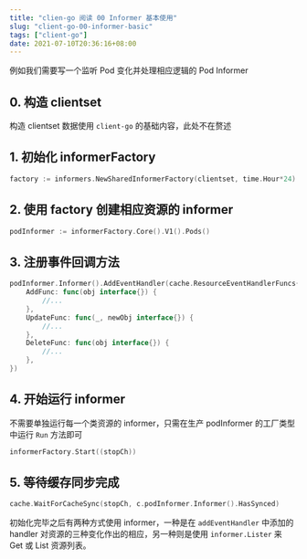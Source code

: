 ```yaml
---
title: "clien-go 阅读 00 Informer 基本使用"
slug: "client-go-00-informer-basic"
tags: ["client-go"]
date: 2021-07-10T20:36:16+08:00
---
```


例如我们需要写一个监听 Pod 变化并处理相应逻辑的 Pod Informer

## 0. 构造 clientset

构造 clientset 数据使用 `client-go` 的基础内容，此处不在赘述

## 1. 初始化 informerFactory

```go
factory := informers.NewSharedInformerFactory(clientset, time.Hour*24)
```

## 2. 使用 factory 创建相应资源的 informer

```go
podInformer := informerFactory.Core().V1().Pods()
```

## 3. 注册事件回调方法

```go
podInformer.Informer().AddEventHandler(cache.ResourceEventHandlerFuncs{
    AddFunc: func(obj interface{}) {
        //...
    },
    UpdateFunc: func(_, newObj interface{}) {
        //...
    },
    DeleteFunc: func(obj interface{}) {
        //...
    },
})
```

## 4. 开始运行 informer

不需要单独运行每一个类资源的 informer，只需在生产 podInformer 的工厂类型中运行 `Run` 方法即可

```go
informerFactory.Start((stopCh))
```

## 5. 等待缓存同步完成

```go
cache.WaitForCacheSync(stopCh, c.podInformer.Informer().HasSynced)
```

初始化完毕之后有两种方式使用 informer，一种是在 `addEventHandler` 中添加的 handler 对资源的三种变化作出的相应，另一种则是使用 `informer.Lister` 来 Get 或 List 资源列表。
